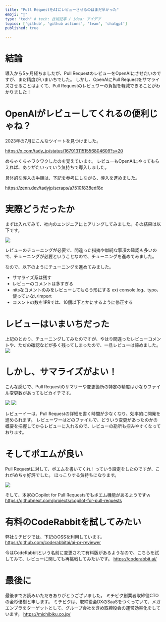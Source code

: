 ```yaml
---
title: "Pull RequestをAIにレビューさせるのはまだ早かった"
emoji: "📘"
type: "tech" # tech: 技術記事 / idea: アイデア
topics: ['github', 'github actions', 'team', 'chatgpt']
published: true

---
```


# 結論

導入から5ヶ月経ちましたが、Pull RequestのレビューをOpenAIにさせたいのですが、まだ精度がいまいちでした。
しかし、OpenAIにPull Requestをサマライズさせることはよくて、Pull Requestのレビュワーの負担を軽減できることがわかりました！

# OpenAIがレビューしてくれるの便利じゃね？

2023年の7月にこんなツイートを見つけました。

https://x.com/tady_jp/status/1679131151556804609?s=20

めちゃくちゃワクワクしたのを覚えています。
レビューもOpenAIにやってもらえれば、ありがたいっていう気持ちで導入しました。


具体的な導入の手順は、下記を参考にしながら、導入を進めました。

https://zenn.dev/tadyjp/scraps/a7510f838edf8c

# 実際どうだったか

まずは入れてみて、社内のエンジニアにヒアリングしてみました。その結果は以下です。

![](https://storage.googleapis.com/zenn-user-upload/fdd3c6f9747a-20231208.png)

レビューのチューニングが必要で、間違った指摘や単純な事項の確認も多いので、チューニングが必要ということなので、チューニングを進めてみました。

なので、以下のようにチューニングを進めてみました。
- サマライズ系は残す
- レビューのコメントは多すぎる
- nitsなコメントのみをレビューしてもらう形にする ex) console.log、typo、使っていないimport
- コメントの数を1PRでは、10個以下とかにするように修正する


# レビューはいまいちだった

上記のとおり、チューニングしてみたのですが、やはり間違ったレビューコメントや、ただの確認などが多く残ってしまったので、一旦レビューは諦めました。
![](https://storage.googleapis.com/zenn-user-upload/10714f1380f4-20231208.png)

# しかし、サマライズがよい！

こんな感じで、Pull Requestのサマリーや変更箇所の特定の精度はかなりファイル変更数があってもピカイチです。

![](https://storage.googleapis.com/zenn-user-upload/81c5a7ceb6c5-20231208.png)
![](https://storage.googleapis.com/zenn-user-upload/f1ec6d277db2-20231208.png)


レビューイーは、Pull Requestの詳細を書く時間が少なくなり、効率的に開発を進められます。
レビューワーはどのファイルで、どういう変更があったのかの概要を把握してからレビューに入れるので、レビューの勘所も掴みやすくなっております。

# そしてポエムが良い

Pull Requestに対して、ポエムを書いてくれ！っていう設定をしたのですが、これがめちゃ好評でした。
ほっこりする気持ちになります。

![](https://storage.googleapis.com/zenn-user-upload/c6b799ba6ac2-20231208.png)

そして、本家のCopilot for Pull Requestsでもポエム機能があるようですｗ
https://githubnext.com/projects/copilot-for-pull-requests

# 有料のCodeRabbitを試してみたい

弊社ミチビクでは、下記のOSSを利用しています。
https://github.com/coderabbitai/ai-pr-reviewer

今はCodeRabbitという名前に変更されて有料版があるようなので、こちらを試してみて、レビューに関しても再挑戦してみたいです。
https://coderabbit.ai/


# 最後に
最後までお読みいただきありがとうございました。
ミチビク創業者取締役CTOの金杉優樹と申します。
ミチビクは、取締役会DXのSaaSをつくっていて、メガエンプラをターゲットとして、グループ会社を含め取締役会の運営効率化をしています。
https://michibiku.co.jp/